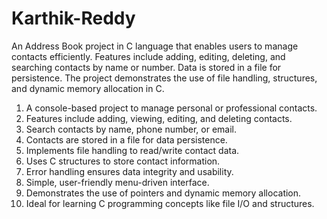 # Karthik-Reddy
An Address Book project in C language that enables users to manage contacts efficiently. Features include adding, editing, deleting, and searching contacts by name or number. Data is stored in a file for persistence. The project demonstrates the use of file handling, structures, and dynamic memory allocation in C.

1. A console-based project to manage personal or professional contacts.  
2. Features include adding, viewing, editing, and deleting contacts.  
3. Search contacts by name, phone number, or email.  
4. Contacts are stored in a file for data persistence.  
5. Implements file handling to read/write contact data.  
6. Uses C structures to store contact information.  
7. Error handling ensures data integrity and usability.  
8. Simple, user-friendly menu-driven interface.  
9. Demonstrates the use of pointers and dynamic memory allocation.  
10. Ideal for learning C programming concepts like file I/O and structures.  
